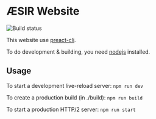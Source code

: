 # ÆSIR Website
![Build status](https://travis-ci.org/aesirkth/website.svg?branch=master)

This website use [preact-cli](https://github.com/developit/preact-cli).

To do development & building, you need [nodejs](https://nodejs.org/en/) installed.

## Usage
To start a development live-reload server:
  `npm run dev`

To create a production build (in ./build):
  `npm run build`

To start a production HTTP/2 server:
  `npm run start`